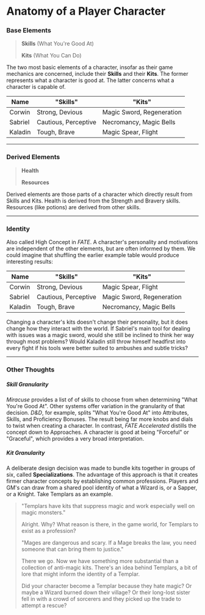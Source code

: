 # Anatomy of a Player Character

### Base Elements

> **Skills** (What You're Good At)
>
> **Kits** (What You Can Do)

The two most basic elements of a character, insofar as their game mechanics are concerned, include their **Skills** and their **Kits**. The former represents what a character is good at. The latter concerns what a character is capable of.

| Name    | "Skills"             | "Kits"                    |
| ------- | -------------------- | ------------------------- |
| Corwin  | Strong, Devious      | Magic Sword, Regeneration |
| Sabriel | Cautious, Perceptive | Necromancy, Magic Bells   |
| Kaladin | Tough, Brave         | Magic Spear, Flight       |

---

### Derived Elements

> **Health**
>
> **Resources**

Derived elements are those parts of a character which directly result from Skills and Kits. Health is derived from the Strength and Bravery skills. Resources (like potions) are derived from other skills.

---

### Identity

Also called High Concept in _FATE_. A character's personality and motivations are independent of the other elements, but are often informed by them. We could imagine that shuffling the earlier example table would produce interesting results:

| Name    | "Skills"             | "Kits"                    |
| ------- | -------------------- | ------------------------- |
| Corwin  | Strong, Devious      | Magic Spear, Flight       |
| Sabriel | Cautious, Perceptive | Magic Sword, Regeneration |
| Kaladin | Tough, Brave         | Necromancy, Magic Bells   |

Changing a character's kits doesn't change their personality, but it does change how they interact with the world. If Sabriel's main tool for dealing with issues was a magic sword, would she still be inclined to think her way through most problems? Would Kaladin still throw himself headfirst into every fight if his tools were better suited to ambushes and subtle tricks?

---

### Other Thoughts

##### Skill Granularity

_Miracuse_ provides a list of of skills to choose from when determining "What You're Good At". Other systems offer variation in the granularity of that decision. _D&D_, for example, splits "What You're Good At" into Attributes, Skills, and Proficiency Bonuses. The result being far more knobs and dials to twist when creating a character. In contrast, _FATE Accelerated_ distills the concept down to Approaches. A character is good at being "Forceful" or "Graceful", which provides a very broad interpretation.

##### Kit Granularity

A deliberate design decision was made to bundle kits together in groups of six, called **Specializations**. The advantage of this approach is that it creates firmer character concepts by establishing common professions. Players and GM's can draw from a shared pool identity of what a Wizard is, or a Sapper, or a Knight. Take Templars as an example.

> "Templars have kits that suppress magic and work especially well on magic monsters."
>
> Alright. Why? What reason is there, in the game world, for Templars to exist as a profession?
>
> "Mages are dangerous and scary. If a Mage breaks the law, you need someone that can bring them to justice."
>
> There we go. Now we have something more substantial than a collection of anti-magic kits. There's an idea behind Templars, a bit of lore that might inform the identity of a Templar.
>
> Did your character become a Templar because they hate magic? Or maybe a Wizard burned down their village? Or their long-lost sister fell in with a crowd of sorcerers and they picked up the trade to attempt a rescue?

